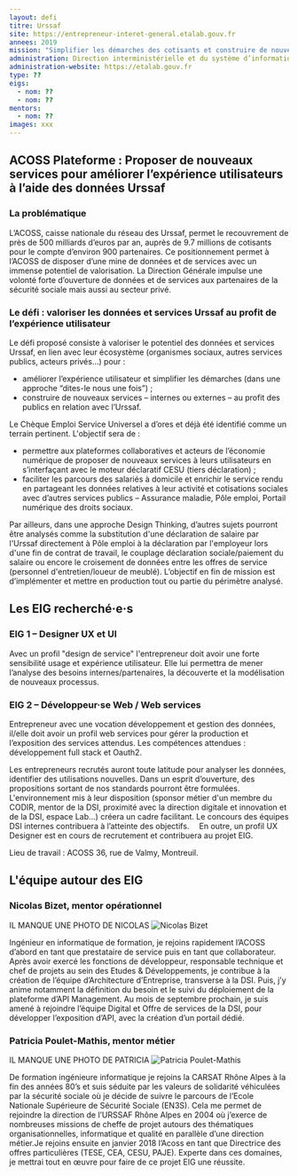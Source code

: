 ```yaml
---
layout: defi
titre: Urssaf
site: https://entrepreneur-interet-general.etalab.gouv.fr
annees: 2019
mission: "Simplifier les démarches des cotisants et construire de nouveaux services à l’aide des données du réseau Urssaf"
administration: Direction interministérielle et du système d’information et de communication de l’Etat
administration-website: https://etalab.gouv.fr
type: ??
eigs:
  - nom: ??
  - nom: ??
mentors:
  - nom: ??
images: xxx
---
```


## ACOSS Plateforme : Proposer de nouveaux services pour améliorer l’expérience utilisateurs à l’aide des données Urssaf

### La problématique 
L’ACOSS, caisse nationale du réseau des Urssaf, permet le recouvrement de près de 500 milliards d’euros par an, auprès de 9.7 millions de cotisants pour le compte d’environ 900 partenaires.
Ce positionnement permet à l’ACOSS de disposer d’une mine de données et de services avec un immense potentiel de valorisation.
La Direction Générale impulse une volonté forte d’ouverture de données et de services aux partenaires de la sécurité sociale mais aussi au secteur privé.

### Le défi : valoriser les données et services Urssaf au profit de l’expérience utilisateur

Le défi proposé consiste à valoriser le potentiel des données et services Urssaf, en lien avec leur écosystème (organismes sociaux, autres services publics, acteurs privés...) pour :
-	améliorer l’expérience utilisateur et simplifier les démarches (dans une approche “dites-le nous une fois”) ; 
-	construire de nouveaux services – internes ou externes – au profit des publics en relation avec l’Urssaf.

Le Chèque Emploi Service Universel a d’ores et déjà été identifié comme un terrain pertinent. L'objectif sera de :
-	permettre aux plateformes collaboratives et acteurs de l’économie numérique de proposer de nouveaux services à leurs utilisateurs en s’interfaçant avec le moteur déclaratif CESU (tiers déclaration) ; 
-	faciliter les parcours des salariés à domicile et enrichir le service rendu en partageant les données relatives à leur activité et cotisations sociales avec d’autres services publics – Assurance maladie, Pôle emploi, Portail numérique des droits sociaux. 

Par ailleurs, dans une approche Design Thinking, d’autres sujets pourront être analysés comme la substitution d'une déclaration de salaire par l'Urssaf directement à Pôle emploi à la déclaration par l'employeur lors d'une fin de contrat de travail, le couplage déclaration sociale/paiement du salaire ou encore le croisement de données entre les offres de service (personnel d'entretien/loueur de meublé). L’objectif en fin de mission est d’implémenter et mettre en production tout ou partie du périmètre analysé.

## Les EIG recherché·e·s

### EIG 1 – Designer UX et UI 
Avec un profil "design de service" l'entrepreneur doit avoir une forte sensibilité usage et expérience utilisateur. Elle lui permettra de mener l’analyse des besoins internes/partenaires, la découverte et la modélisation de nouveaux processus.

### EIG 2 – Développeur·se Web / Web services
Entrepreneur avec une vocation développement et gestion des données, il/elle doit avoir un profil web services pour gérer la production et l’exposition des services attendus. Les compétences attendues : développement full stack et Oauth2.

Les entrepreneurs recrutés auront toute latitude pour analyser les données, identifier des utilisations nouvelles. Dans un esprit d’ouverture, des propositions sortant de nos standards pourront être formulées. L'environnement mis à leur disposition (sponsor métier d'un membre du CODIR, mentor de la DSI, proximité avec la direction digitale et innovation et de la DSI, espace Lab...) créera un cadre facilitant. Le concours des équipes DSI internes contribuera à l’atteinte des objectifs. 
En outre, un profil UX Designer est en cours de recrutement et contribuera au projet EIG.

Lieu de travail : ACOSS 36, rue de Valmy, Montreuil.

## L'équipe autour des EIG

### Nicolas Bizet, mentor opérationnel

IL MANQUE UNE PHOTO DE NICOLAS
![Nicolas Bizet](/img/???)

Ingénieur en informatique de formation, je rejoins rapidement l’ACOSS d’abord en tant que prestataire de service puis en tant que collaborateur. Après avoir exercé les fonctions de développeur, responsable technique et chef de projets au sein des Etudes & Développements, je contribue à la création de l’équipe d’Architecture d’Entreprise, transverse à la DSI. Puis, j’y anime notamment la définition du besoin et le suivi du déploiement de la plateforme d’API Management. Au mois de septembre prochain, je suis amené à rejoindre l’équipe Digital et Offre de services de la DSI, pour développer l’exposition d’API, avec la création d’un portail dédié.

### Patricia Poulet-Mathis, mentor métier

IL MANQUE UNE PHOTO DE PATRICIA
![Patricia Poulet-Mathis](/img/???)

De formation ingénieure informatique je rejoins la CARSAT Rhône Alpes à la fin des années 80’s et suis séduite par les valeurs de solidarité véhiculées par la sécurité sociale où je décide de suivre le parcours de l’Ecole Nationale Supérieure de Sécurité Sociale (EN3S). Cela me permet de rejoindre la direction de l’URSSAF Rhône Alpes en 2004 où j’exerce de nombreuses missions de cheffe de projet autours des thématiques organisationnelles, informatique et qualité en parallèle d’une direction métier.Je rejoins ensuite en janvier 2018 l’Acoss en tant que Directrice des offres particulières (TESE, CEA, CESU, PAJE). Experte dans ces domaines, je mettrai tout en œuvre pour faire de ce projet EIG une réussite.


